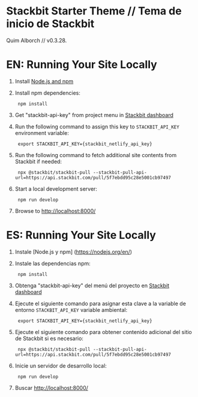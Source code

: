 # Stackbit Starter Theme // Tema de inicio de Stackbit

Quim Alborch // v0.3.28.

# EN: Running Your Site Locally

1. Install [Node.js and npm](https://nodejs.org/en/)

1. Install npm dependencies:

        npm install

1. Get "stackbit-api-key" from project menu in [Stackbit dashboard](https://app.stackbit.com/dashboard)

1. Run the following command to assign this key to `STACKBIT_API_KEY` environment variable:

        export STACKBIT_API_KEY={stackbit_netlify_api_key}

1. Run the following command to fetch additional site contents from Stackbit if needed:

        npx @stackbit/stackbit-pull --stackbit-pull-api-url=https://api.stackbit.com/pull/5f7ebdd95c28e5001cb97497

1. Start a local development server:

        npm run develop

1. Browse to [http://localhost:8000/](http://localhost:8000/)

# ES: Running Your Site Locally

1. Instale [Node.js y npm] (https://nodejs.org/en/)

1. Instale las dependencias npm:

        npm install

1. Obtenga "stackbit-api-key" del menú del proyecto en [Stackbit dashboard](https://app.stackbit.com/dashboard)

1. Ejecute el siguiente comando para asignar esta clave a la variable de entorno `STACKBIT_API_KEY` variable ambiental:

        export STACKBIT_API_KEY={stackbit_netlify_api_key}

1. Ejecute el siguiente comando para obtener contenido adicional del sitio de Stackbit si es necesario:

        npx @stackbit/stackbit-pull --stackbit-pull-api-url=https://api.stackbit.com/pull/5f7ebdd95c28e5001cb97497

1. Inicie un servidor de desarrollo local:

        npm run develop

1. Buscar [http://localhost:8000/](http://localhost:8000/)
